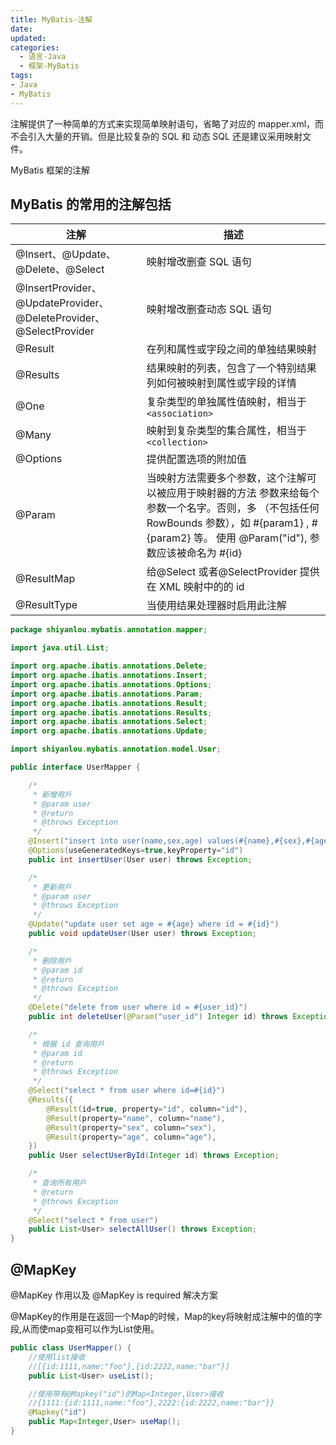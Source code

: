 ```yaml
---
title: MyBatis-注解
date:
updated:
categories:
  - 语言-Java
  - 框架-MyBatis
tags:
- Java
- MyBatis
---
```


注解提供了一种简单的方式来实现简单映射语句，省略了对应的 mapper.xml，而不会引入大量的开销。但是比较复杂的 SQL 和 动态 SQL 还是建议采用映射文件。

MyBatis 框架的注解

## MyBatis 的常用的注解包括

| 注解 | 描述 |
| ------ | ------ |
| @Insert、@Update、@Delete、@Select | 映射增改删查 SQL 语句 |
| @InsertProvider、@UpdateProvider、@DeleteProvider、@SelectProvider | 映射增改删查动态 SQL 语句 |
| @Result | 在列和属性或字段之间的单独结果映射 |
| @Results | 结果映射的列表，包含了一个特别结果列如何被映射到属性或字段的详情 |
| @One | 复杂类型的单独属性值映射，相当于 `<association>` |
| @Many | 映射到复杂类型的集合属性，相当于 `<collection>` |
| @Options | 提供配置选项的附加值 |
| @Param | 当映射方法需要多个参数，这个注解可以被应用于映射器的方法 参数来给每个参数一个名字。否则，多 （不包括任何 RowBounds 参数），如 #{param1} , #{param2} 等。 使用 @Param("id"), 参数应该被命名为 #{id} |
| @ResultMap | 给@Select 或者@SelectProvider 提供在 XML 映射中的的 id |
| @ResultType | 当使用结果处理器时启用此注解 |

```java
package shiyanlou.mybatis.annotation.mapper;

import java.util.List;

import org.apache.ibatis.annotations.Delete;
import org.apache.ibatis.annotations.Insert;
import org.apache.ibatis.annotations.Options;
import org.apache.ibatis.annotations.Param;
import org.apache.ibatis.annotations.Result;
import org.apache.ibatis.annotations.Results;
import org.apache.ibatis.annotations.Select;
import org.apache.ibatis.annotations.Update;

import shiyanlou.mybatis.annotation.model.User;

public interface UserMapper {

    /*
     * 新增用戶
     * @param user
     * @return
     * @throws Exception
     */
    @Insert("insert into user(name,sex,age) values(#{name},#{sex},#{age})")
    @Options(useGeneratedKeys=true,keyProperty="id")
    public int insertUser(User user) throws Exception;

    /*
     * 更新用戶
     * @param user
     * @throws Exception
     */
    @Update("update user set age = #{age} where id = #{id}")
    public void updateUser(User user) throws Exception;

    /*
     * 删除用戶
     * @param id
     * @return
     * @throws Exception
     */
    @Delete("delete from user where id = #{user_id}")
    public int deleteUser(@Param("user_id") Integer id) throws Exception;

    /*
     * 根据 id 查询用戶
     * @param id
     * @return
     * @throws Exception
     */
    @Select("select * from user where id=#{id}")
    @Results({
        @Result(id=true, property="id", column="id"),
        @Result(property="name", column="name"),
        @Result(property="sex", column="sex"),
        @Result(property="age", column="age"),
    })
    public User selectUserById(Integer id) throws Exception;

    /*
     * 查询所有用戶
     * @return
     * @throws Exception
     */
    @Select("select * from user")
    public List<User> selectAllUser() throws Exception;
}
```

## @MapKey

@MapKey 作用以及 @MapKey is required 解决方案

 @MapKey的作用是在返回一个Map的时候，Map的key将映射成注解中的值的字段,从而使map变相可以作为List使用。

```java
public class UserMapper() {
    //使用list接收
    //[{id:1111,name:"foo"},{id:2222,name:"bar"}]
    public List<User> useList();

    //使用带有@Mapkey("id")的Map<Integer,User>接收
    //{1111:{id:1111,name:"foo"},2222:{id:2222,name:"bar"}}
    @Mapkey("id")
    public Map<Integer,User> useMap();
}
```
